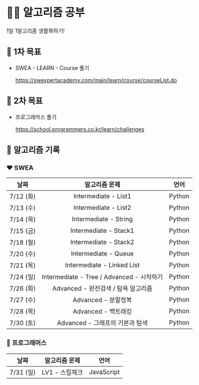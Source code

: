 # 👩‍💻 알고리즘 공부

1일 1알고리즘 생활화하기!

## 📌 1차 목표

- SWEA - LEARN - Course 풀기

  https://swexpertacademy.com/main/learn/course/courseList.do

## 📌 2차 목표

- 프로그래머스 풀기

  https://school.programmers.co.kr/learn/challenges

## 📅 알고리즘 기록

### ❤ SWEA

|   날짜    |               알고리즘 문제               |  언어  |
| :-------: | :---------------------------------------: | :----: |
| 7/12 (화) |           Intermediate - List1            | Python |
| 7/13 (수) |           Intermediate - List2            | Python |
| 7/14 (목) |           Intermediate - String           | Python |
| 7/15 (금) |           Intermediate - Stack1           | Python |
| 7/18 (월) |           Intermediate - Stack2           | Python |
| 7/20 (수) |           Intermediate - Queue            | Python |
| 7/21 (목) |        Intermediate - Linked List         | Python |
| 7/24 (일) | Intermediate - Tree / Advanced - 시작하기 | Python |
| 7/26 (화) |    Advanced - 완전검색 / 탐욕 알고리즘    | Python |
| 7/27 (수) |            Advanced - 분할정복            | Python |
| 7/28 (목) |            Advanced - 백트래킹            | Python |
| 7/30 (토) |      Advanced - 그래프의 기본과 탐색      | Python |

### 🧡 프로그래머스

|   날짜    | 알고리즘 문제  |    언어    |
| :-------: | :------------: | :--------: |
| 7/31 (일) | LV1 - 스킬체크 | JavaScript |
